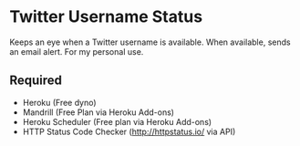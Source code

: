 # Twitter Username Status

Keeps an eye when a Twitter username is available. When available, sends an email alert. For my personal use.

## Required
* Heroku (Free dyno)
* Mandrill (Free Plan via Heroku Add-ons)
* Heroku Scheduler (Free plan via Heroku Add-ons)
* HTTP Status Code Checker (http://httpstatus.io/ via API)